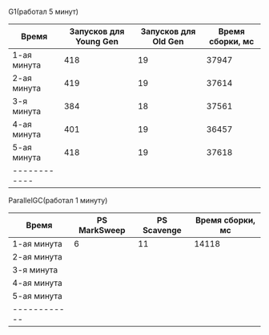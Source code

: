 G1(работал 5 минут)

| Время      | Запусков для Young Gen | Запусков для Old Gen | Время сборки, мс | 
|------------|------------------------|----------------------|----------------------------|
|1-ая минута |418|19|37947|
|2-ая минута |419|19|37614|
|3-я минута  |384|18|37561|
|4-ая минута | 401|19|36457|
|5-ая минута |418|19|37618|
|------------|

ParallelGC(работал 1 минуту)

| Время      | PS MarkSweep | PS Scavenge | Время сборки, мс | 
|------------|------------------------|----------------------|----------------------------|
|1-ая минута |6|11|14118|
|2-ая минута |
|3-я минута  |
|4-ая минута | 
|5-ая минута |
|------------|